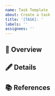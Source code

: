 ```yaml
---
name: Task Template
about: Create a task
title: '[TASK]: '
labels: ''
assignees: ''
---
```


<!-- Edit the title first. -->

## 📝 Overview

<!-- Write a brief overview of this task in a few sentences. -->

## 🖋 Details

<!-- Describe the details of this task. Divide the task into sub-tasks, if necessary. -->

## 📚 References

<!-- Put a list of external links related to this issue, if any. -->
